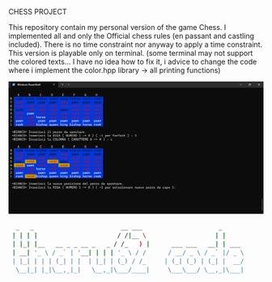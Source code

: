 CHESS PROJECT

This repository contain my personal version of the game Chess. 
I implemented all and only the Official chess rules (en passant and castling included). There is no time constraint nor anyway to apply a time constraint.
This version is playable only on terminal. 
(some terminal may not support the colored texts... I have no idea how to fix it, i advice to change the code where i implement the color.hpp library -> all printing functions)


![alt text](image.png)


```bash 
  _   _                        __ ___                     _      
 | | | |                      / /|__ \                   | |     
 | |_| |__   __ _ _ __ _   _ / /_   ) |      ___ ___   __| | ___ 
 | __| '_ \ / _` | '__| | | | '_ \ / /      / __/ _ \ / _` |/ _ \
 | |_| | | | (_| | |  | |_| | (_) / /_     | (_| (_) | (_| |  __/
  \__|_| |_|\__,_|_|   \__,_|\___/____|     \___\___/ \__,_|\___|
```     

